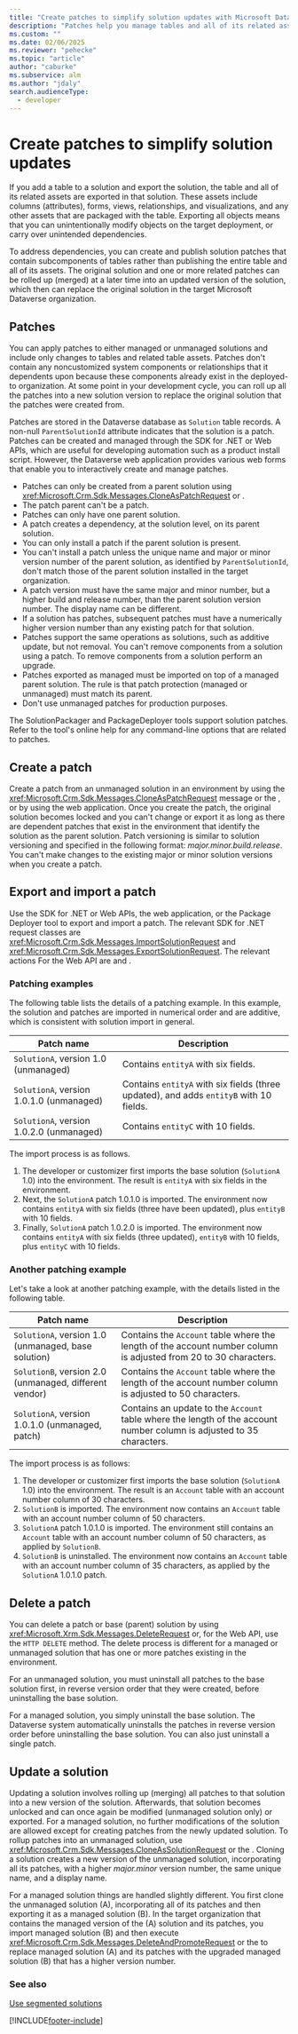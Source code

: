 ```yaml
---
title: "Create patches to simplify solution updates with Microsoft Dataverse"
description: "Patches help you manage tables and all of its related assets when you add a table to a solution and export that solution"
ms.custom: ""
ms.date: 02/06/2025
ms.reviewer: "pehecke"
ms.topic: "article"
author: "caburke"
ms.subservice: alm
ms.author: "jdaly"
search.audienceType: 
  - developer
---
```

# Create patches to simplify solution updates

If you add a table to a solution and export the solution, the table and all of its related assets are exported in that solution. These assets include columns (attributes), forms, views, relationships, and visualizations, and any other assets that are packaged with the table. Exporting all objects means that you can unintentionally modify objects on the target deployment, or carry over unintended dependencies.  
  
 To address dependencies, you can create and publish solution patches that contain subcomponents of tables rather than publishing the entire table and all of its assets. The original solution and one or more related patches can be rolled up (merged) at a later time into an updated version of the solution, which then can replace the original solution in the target Microsoft Dataverse organization.  
  
## Patches

You can apply patches to either managed or unmanaged solutions and include only changes to tables and related table assets. Patches don't contain any noncustomized system components or relationships that it dependents upon because these components already exist in the deployed-to organization. At some point in your development cycle, you can roll up all the patches into a new solution version to replace the original solution that the patches were created from.  
  
Patches are stored in the Dataverse database as `Solution` table records. A non-null `ParentSolutionId` attribute indicates that the solution is a patch. Patches can be created and managed through the SDK for .NET or Web APIs, which are useful for developing automation such as a product install script. However, the Dataverse web application provides various web forms that enable you to interactively create and manage patches.  
  
- Patches can only be created from a parent solution using <xref:Microsoft.Crm.Sdk.Messages.CloneAsPatchRequest> or <xref href="Microsoft.Dynamics.CRM.CloneAsPatch?text=CloneAsPatch Action" />.  
- The patch parent can't be a patch.  
- Patches can only have one parent solution.  
- A patch creates a dependency, at the solution level, on its parent solution.  
- You can only install a patch if the parent solution is present.  
- You can't install a patch unless the unique name and major or minor version number of the parent solution, as identified by `ParentSolutionId`, don't match those of the parent solution installed in the target organization.  
- A patch version must have the same major and minor number, but a higher build and release number, than the parent solution version number. The display name can be different.  
- If a solution has patches, subsequent patches must have a numerically higher version number than any existing patch for that solution.  
- Patches support the same operations as solutions, such as additive update, but not removal. You can't remove components from a solution using a patch. To remove components from a solution perform an upgrade.  
- Patches exported as managed must be imported on top of a managed parent solution. The rule is that patch protection (managed or unmanaged) must match its parent.  
- Don't use unmanaged patches for production purposes.  
  
The SolutionPackager and PackageDeployer tools support solution patches. Refer to the tool's online help for any command-line options that are related to patches.  
  
## Create a patch

Create a patch from an unmanaged solution in an environment by using the <xref:Microsoft.Crm.Sdk.Messages.CloneAsPatchRequest> message or the <xref href="Microsoft.Dynamics.CRM.CloneAsPatch?text=CloneAsPatch Action" />, or by using the web application. Once you create the patch, the original solution becomes locked and you can't change or export it as long as there are dependent patches that exist in the environment that identify the solution as the parent solution. Patch versioning is similar to solution versioning and specified in the following format: *major.minor.build.release*. You can't make changes to the existing major or minor solution versions when you create a patch.
  
## Export and import a patch

Use the SDK for .NET or Web APIs, the web application, or the Package Deployer tool to export and import a patch. The relevant SDK for .NET request classes are <xref:Microsoft.Crm.Sdk.Messages.ImportSolutionRequest> and <xref:Microsoft.Crm.Sdk.Messages.ExportSolutionRequest>. The relevant actions For the Web API are <xref href="Microsoft.Dynamics.CRM.ImportSolution?text=ImportSolution Action" /> and <xref href="Microsoft.Dynamics.CRM.ExportSolution?text=ExportSolution Action" />.  
  
### Patching examples

The following table lists the details of a patching example. In this example, the solution and patches are imported in numerical order and are additive, which is consistent with solution import in general.  
  
|Patch name|Description|  
|----------------|-----------------|  
|`SolutionA`, version 1.0 (unmanaged)|Contains `entityA` with six fields.|  
|`SolutionA`, version 1.0.1.0 (unmanaged)|Contains `entityA` with six fields (three updated), and adds `entityB` with 10 fields.|  
|`SolutionA`, version 1.0.2.0 (unmanaged)|Contains `entityC` with 10 fields.|  
  
 The import process is as follows.  
  
1. The developer or customizer first imports the base solution (`SolutionA` 1.0) into the environment. The result is `entityA` with six fields in the environment.  
1. Next, the `SolutionA` patch 1.0.1.0 is imported. The environment now contains `entityA` with six fields (three have been updated), plus `entityB` with 10 fields.  
1. Finally, `SolutionA` patch 1.0.2.0 is imported. The environment now contains `entityA` with six fields (three updated), `entityB` with 10 fields, plus `entityC` with 10 fields.  
  
### Another patching example

Let's take a look at another patching example, with the details listed in the following table.  
  
|Patch name|Description|  
|----------------|-----------------|  
|`SolutionA`, version 1.0 (unmanaged, base solution)|Contains the `Account` table where the length of the account number column is adjusted from 20 to 30 characters.|  
|`SolutionB`, version 2.0 (unmanaged, different vendor)|Contains the `Account` table where the length of the account number column is adjusted to 50 characters.|  
|`SolutionA`, version 1.0.1.0 (unmanaged, patch)|Contains an update to the `Account` table where the length of the account number column is adjusted to 35 characters.|  
  
The import process is as follows:  
  
1. The developer or customizer first imports the base solution (`SolutionA` 1.0) into the environment. The result is an `Account` table with an account number column of 30 characters.  
1. `SolutionB` is imported. The environment now contains an `Account` table with an account number column of 50 characters.  
1. `SolutionA` patch 1.0.1.0 is imported. The environment still contains an `Account` table with an account number column of 50 characters, as applied by `SolutionB`.  
1. `SolutionB` is uninstalled. The environment now contains an `Account` table with an account number column of 35 characters, as applied by the `SolutionA` 1.0.1.0 patch.  
  
## Delete a patch  

You can delete a patch or base (parent) solution by using <xref:Microsoft.Xrm.Sdk.Messages.DeleteRequest> or, for the Web API, use the `HTTP DELETE` method. The delete process is different for a managed or unmanaged solution that has one or more patches existing in the environment.  
  
For an unmanaged solution, you must uninstall all patches to the base solution first, in reverse version order that they were created, before uninstalling the base solution.  
  
For a managed solution, you simply uninstall the base solution. The Dataverse system automatically uninstalls the patches in reverse version order before uninstalling the base solution. You can also just uninstall a single patch.  
  
## Update a solution

Updating a solution involves rolling up (merging) all patches to that solution into a new version of the solution. Afterwards, that solution becomes unlocked and can once again be modified (unmanaged solution only) or exported. For a managed solution, no further modifications of the solution are allowed except for creating patches from the newly updated solution. To rollup patches into an unmanaged solution, use <xref:Microsoft.Crm.Sdk.Messages.CloneAsSolutionRequest> or the <xref href="Microsoft.Dynamics.CRM.CloneAsSolution?text=CloneAsSolution Action" />. Cloning a solution creates a new version of the unmanaged solution, incorporating all its patches, with a higher *major.minor* version number, the same unique name, and a display name.
  
For a managed solution things are handled slightly different. You first clone the unmanaged solution (A), incorporating all of its patches and then exporting it as a managed solution (B). In the target organization that contains the managed version of the (A) solution and its patches, you import managed solution (B) and then execute <xref:Microsoft.Crm.Sdk.Messages.DeleteAndPromoteRequest> or the <xref href="Microsoft.Dynamics.CRM.DeleteAndPromote?text=DeleteAndPromote Action" /> to replace managed solution (A) and its patches with the upgraded managed solution (B) that has a higher version number.  
  
### See also

[Use segmented solutions](segmented-solutions-alm.md)


[!INCLUDE[footer-include](../includes/footer-banner.md)]
